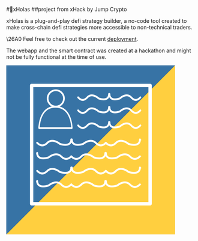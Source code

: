 #🤞xHolas 
##project from xHack by Jump Crypto 

xHolas is a plug-and-play defi strategy builder, a no-code tool created to make cross-chain defi strategies more accessible to non-technical traders. 

\26A0 Feel free to check out the current [deployment](xholas.vercel.app). 



The webapp and the smart contract was created at a hackathon and might not be fully functional at the time of use. 

![introMeme](https://raw.githubusercontent.com/Descent098/ezcv/master/.github/logo.png)
